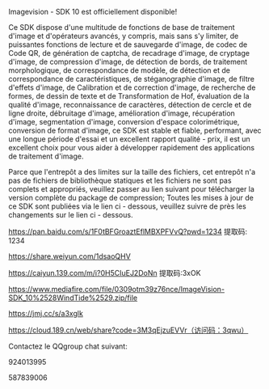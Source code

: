 Imagevision - SDK 10 est officiellement disponible!

Ce SDK dispose d'une multitude de fonctions de base de traitement d'image et d'opérateurs avancés, y compris, mais sans s'y limiter, de puissantes fonctions de lecture et de sauvegarde d'image, de codec de Code QR, de génération de captcha, de recadrage d'image, de cryptage d'image, de compression d'image, de détection de bords, de traitement morphologique, de correspondance de modèle, de détection et de correspondance de caractéristiques, de stéganographie d'image, de filtre d'effets d'image, de Calibration et de correction d'image, de recherche de formes, de dessin de texte et de Transformation de Hof, évaluation de la qualité d'image, reconnaissance de caractères, détection de cercle et de ligne droite, débruitage d'image, amélioration d'image, récupération d'image, segmentation d'image, conversion d'espace colorimétrique, conversion de format d'image, ce SDK est stable et fiable, performant, avec une longue période d'essai et un excellent rapport qualité - prix, il est un excellent choix pour vous aider à développer rapidement des applications de traitement d'image.

Parce que l'entrepôt a des limites sur la taille des fichiers, cet entrepôt n'a pas de fichiers de bibliothèque statiques et les fichiers ne sont pas complets et appropriés, veuillez passer au lien suivant pour télécharger la version complète du package de compression; Toutes les mises à jour de ce SDK sont publiées via le lien ci - dessous, veuillez suivre de près les changements sur le lien ci - dessous.

https://pan.baidu.com/s/1F0tBFGroaztEflMBXPFVvQ?pwd=1234 提取码: 1234

https://share.weiyun.com/1dsaoQHV

https://caiyun.139.com/m/i?0H5CIuEJ2DoNn 提取码:3xOK

https://www.mediafire.com/file/0309otm39z76nce/ImageVision-SDK_10%2528WindTide%2529.zip/file

https://jmj.cc/s/a3xglk

https://cloud.189.cn/web/share?code=3M3qEjzuEVVr（访问码：3qwu）

Contactez le QQgroup chat suivant:

924013995

587839006
